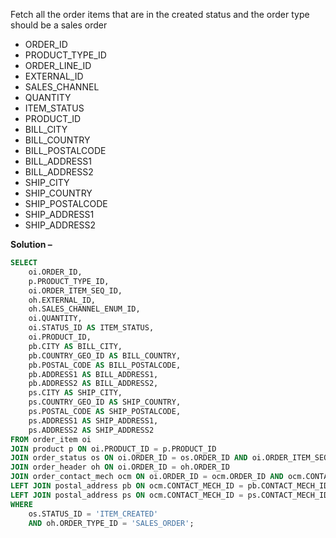 Fetch all the order items that are in the created status and the order type should be a sales order
- ORDER_ID
- PRODUCT_TYPE_ID
- ORDER_LINE_ID	
- EXTERNAL_ID
- SALES_CHANNEL
- QUANTITY
- ITEM_STATUS 
- PRODUCT_ID
- BILL_CITY
- BILL_COUNTRY
- BILL_POSTALCODE	
- BILL_ADDRESS1
- BILL_ADDRESS2
- SHIP_CITY
- SHIP_COUNTRY
- SHIP_POSTALCODE
- SHIP_ADDRESS1
- SHIP_ADDRESS2

**Solution –** 
```sql
SELECT
    oi.ORDER_ID,
    p.PRODUCT_TYPE_ID,
    oi.ORDER_ITEM_SEQ_ID,
    oh.EXTERNAL_ID,
    oh.SALES_CHANNEL_ENUM_ID,
    oi.QUANTITY,
    oi.STATUS_ID AS ITEM_STATUS,
    oi.PRODUCT_ID,
    pb.CITY AS BILL_CITY,
    pb.COUNTRY_GEO_ID AS BILL_COUNTRY,
    pb.POSTAL_CODE AS BILL_POSTALCODE,
    pb.ADDRESS1 AS BILL_ADDRESS1,
    pb.ADDRESS2 AS BILL_ADDRESS2,
    ps.CITY AS SHIP_CITY,
    ps.COUNTRY_GEO_ID AS SHIP_COUNTRY,
    ps.POSTAL_CODE AS SHIP_POSTALCODE,
    ps.ADDRESS1 AS SHIP_ADDRESS1,
    ps.ADDRESS2 AS SHIP_ADDRESS2
FROM order_item oi
JOIN product p ON oi.PRODUCT_ID = p.PRODUCT_ID
JOIN order_status os ON oi.ORDER_ID = os.ORDER_ID AND oi.ORDER_ITEM_SEQ_ID = os.ORDER_ITEM_SEQ_ID AND os.STATUS_ID = oi.STATUS_ID
JOIN order_header oh ON oi.ORDER_ID = oh.ORDER_ID
JOIN order_contact_mech ocm ON oi.ORDER_ID = ocm.ORDER_ID AND ocm.CONTACT_MECH_PURPOSE_TYPE_ID IN ('BILLING_LOCATION', 'SHIPPING_LOCATION') 
LEFT JOIN postal_address pb ON ocm.CONTACT_MECH_ID = pb.CONTACT_MECH_ID AND ocm.CONTACT_MECH_PURPOSE_TYPE_ID = 'BILLING_LOCATION'
LEFT JOIN postal_address ps ON ocm.CONTACT_MECH_ID = ps.CONTACT_MECH_ID AND ocm.CONTACT_MECH_PURPOSE_TYPE_ID = 'SHIPPING_LOCATION'
WHERE
    os.STATUS_ID = 'ITEM_CREATED'
    AND oh.ORDER_TYPE_ID = 'SALES_ORDER';
```
